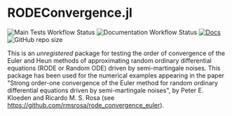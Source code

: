 # RODEConvergence.jl

![Main Tests Workflow Status](https://github.com/rmsrosa/RODEconvergence.jl/actions/workflows/ci.yml/badge.svg) ![Documentation Workflow Status](https://github.com/rmsrosa/RODEconvergence.jl/workflows/Documentation/badge.svg) [![Docs](https://img.shields.io/badge/docs-main-orange.svg)](https://rmsrosa.github.io/RODEconvergence.jl/) ![GitHub repo size](https://img.shields.io/github/repo-size/rmsrosa/RODEconvergence.jl)

This is an *unregistered* package for testing the order of convergence of the Euler and Heun methods of approximating random ordinary differential equations (RODE or Random ODE) driven by semi-martingale noises. This package has been used for the numerical examples appearing in the paper "Strong order-one convergence of the Euler method for random ordinary differential equations driven by semi-martingale noises", by Peter E. Kloeden and Ricardo M. S. Rosa (see https://github.com/rmsrosa/rode_convergence_euler).

